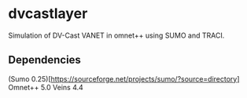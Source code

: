 # dvcastlayer
Simulation of DV-Cast VANET in omnet++ using SUMO and TRACI.

## Dependencies
(Sumo 0.25)[https://sourceforge.net/projects/sumo/?source=directory]
Omnet++ 5.0
Veins 4.4

